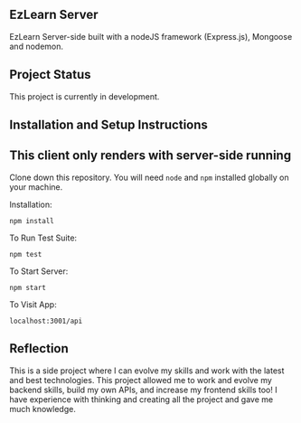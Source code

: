 ## EzLearn Server

EzLearn Server-side built with a nodeJS framework (Express.js), Mongoose and nodemon.

## Project Status

This project is currently in development.

## Installation and Setup Instructions  

## This client only renders with server-side running

Clone down this repository. You will need `node` and `npm` installed globally on your machine.  

Installation:

`npm install`  

To Run Test Suite:  

`npm test`  

To Start Server:

`npm start`  

To Visit App:

`localhost:3001/api`  

## Reflection

   This is a side project where I can evolve my skills and work with the latest and best technologies. This project allowed me to work and evolve my backend skills, build my own APIs, and increase my frontend skills too! I have experience with thinking and creating all the project and gave me much knowledge.



